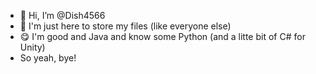 - 👋 Hi, I’m @Dish4566
- 🙂 I'm just here to store my files (like everyone else)
- 😋 I'm good and Java and know some Python (and a litte bit of C# for Unity)
- So yeah, bye!
